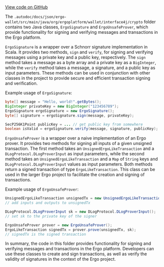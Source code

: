 [View code on GitHub](https://github.com/ergoplatform/ergo/.autodoc/docs/json/ergo-wallet/src/main/java/org/ergoplatform/wallet/interface4j/crypto)

The `.autodoc/docs/json/ergo-wallet/src/main/java/org/ergoplatform/wallet/interface4j/crypto` folder contains two Java classes, `ErgoSignature` and `ErgoUnsafeProver`, which provide functionality for signing and verifying messages and transactions in the Ergo platform.

`ErgoSignature` is a wrapper over a Schnorr signature implementation in Scala. It provides two methods, `sign` and `verify`, for signing and verifying messages using a private key and a public key, respectively. The `sign` method takes a message as a byte array and a private key as a `BigInteger`, while the `verify` method takes a message, a signature, and a public key as input parameters. These methods can be used in conjunction with other classes in the project to provide secure and efficient transaction signing and verification.

Example usage of `ErgoSignature`:

```java
byte[] message = "Hello, world!".getBytes();
BigInteger privateKey = new BigInteger("123456789");
ErgoSignature ergoSignature = new ErgoSignature();
byte[] signature = ergoSignature.sign(message, privateKey);

SecP256K1Point publicKey = ... // get public key from somewhere
boolean isValid = ergoSignature.verify(message, signature, publicKey);
```

`ErgoUnsafeProver` is a wrapper over a naive implementation of an Ergo prover. It provides two methods for signing all inputs of a given unsigned transaction. The first method takes an `UnsignedErgoLikeTransaction` and a `DLogProtocol.DLogProverInput` as input parameters, while the second method takes an `UnsignedErgoLikeTransaction` and a `Map` of `String` keys and `DLogProtocol.DLogProverInput` values as input parameters. Both methods return a signed transaction of type `ErgoLikeTransaction`. This class can be used in the larger Ergo project to facilitate the creation and signing of transactions.

Example usage of `ErgoUnsafeProver`:

```java
UnsignedErgoLikeTransaction unsignedTx = new UnsignedErgoLikeTransaction();
// add inputs and outputs to unsignedTx

DLogProtocol.DLogProverInput sk = new DLogProtocol.DLogProverInput();
// set sk to the private key of the signer

ErgoUnsafeProver prover = new ErgoUnsafeProver();
ErgoLikeTransaction signedTx = prover.prove(unsignedTx, sk);
// signedTx is the signed transaction
```

In summary, the code in this folder provides functionality for signing and verifying messages and transactions in the Ergo platform. Developers can use these classes to create and sign transactions, as well as verify the validity of signatures in the context of the Ergo project.
